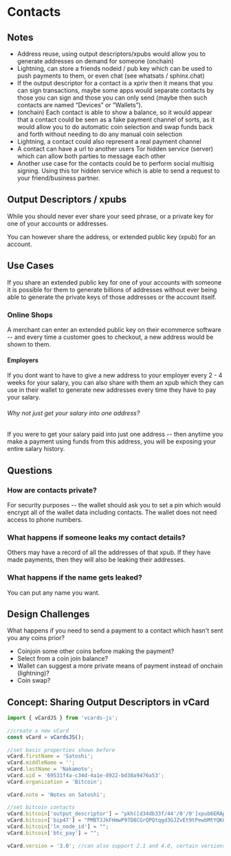 # Contacts

## Notes

- Address reuse, using output descriptors/xpubs would allow you to generate addresses on demand for someone (onchain)
- Lightning, can store a friends nodeid / pub key which can be used to push payments to them, or even chat (see whatsats / sphinx.chat)
- If the output descriptor for a contact is a xpriv then it means that you can sign transactions, maybe some apps would separate contacts by those you can sign and those you can only send (maybe then such contacts are named “Devices” or “Wallets”).
- (onchain) Each contact is able to show a balance, so it would appear that a contact could be seen as a fake payment channel of sorts, as it would allow you to do automatic coin selection and swap funds back and forth without needing to do any manual coin selection
- Lightning, a contact could also represent a real payment channel
- A contact can have a url to another users Tor hidden service (server) which can allow both parties to message each other
- Another use case for the contacts could be to perform social multisig signing. Using this tor hidden service which is able to send a request to your friend/business partner.

## Output Descriptors / xpubs
While you should never ever share your seed phrase, or a private key for one of your accounts or addresses.

You can however share the address, or extended public key (xpub) for an account.

## Use Cases
If you share an extended public key for one of your accounts with someone it is possible for them to generate billions of addresses without ever being able to generate the private keys of those addresses or the account itself.

### Online Shops
A merchant can enter an extended public key on their ecommerce software -- and every time a customer goes to checkout, a new address would be shown to them.

#### Employers
If you dont want to have to give a new address to your employer every 2 - 4 weeks for your salary, you can also share with them an xpub which they can use in their wallet to generate new addresses every time they have to pay your salary.

###### Why not just get your salary into one address?
If you were to get your salary paid into just one address -- then anytime you make a payment using funds from this address, you will be exposing your entire salary history.

## Questions

### How are contacts private?

For security purposes -- the wallet should ask you to set a pin which would encrypt all of the wallet data including contacts. The wallet does not need access to phone numbers.

### What happens if someone leaks my contact details?

Others may have a record of all the addresses of that xpub. If they have made payments, then they will also be leaking their addresses.

### What happens if the name gets leaked?

You can put any name you want.

## Design Challenges

What happens if you need to send a payment to a contact which hasn't sent you any coins prior?

- Coinjoin some other coins before making the payment?
- Select from a coin join balance?
- Wallet can suggest a more private means of payment instead of onchain (lightning)?
- Coin swap?

## Concept: Sharing Output Descriptors in vCard

```typescript
import { vCardJS } from 'vcards-js';
 
//create a new vCard
const vCard = vCardsJS();
 
//set basic properties shown before
vCard.firstName = 'Satoshi';
vCard.middleName = '';
vCard.lastName = 'Nakamoto';
vCard.uid = '69531f4a-c34d-4a1e-8922-bd38a9476a53';
vCard.organization = 'Bitcoin';
 
vCard.note = 'Notes on Satoshi';
 
//set bitcoin contacts
vCard.bitcoin['output_descriptor'] = "pkh([d34db33f/44'/0'/0']xpub6ERApfZwUNrhLCkDtcHTcxd75RbzS1ed54G1LkBUHQVHQKqhMkhgbmJbZRkrgZw4koxb5JaHWkY4ALHY2grBGRjaDMzQLcgJvLJuZZvRcEL/1/*)";
vCard.bitcoin['bip47'] = "PM8TJJkFHmwP97D8CGrQPQtqgd3GJZvEt9tPewbMtYQK8R7kU65e1HMtmUSoNnkQ8u9hGGGi2sGcddacho9Q8XGp1Uvvz8oJSYrZWpoLzGmJb1sfX1tM";
vCard.bitcoin['ln_node_id'] = "";
vCard.bitcoin['btc_pay'] = "";
 
vCard.version = '3.0'; //can also support 2.1 and 4.0, certain versions only support certain fields
```